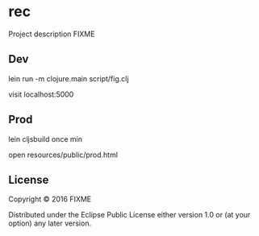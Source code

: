 # rec

Project description FIXME

## Dev

lein run -m clojure.main script/fig.clj

visit localhost:5000

## Prod

lein cljsbuild once min

open resources/public/prod.html

## License

Copyright © 2016 FIXME

Distributed under the Eclipse Public License either version 1.0 or (at
your option) any later version.
